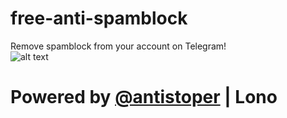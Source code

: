 # free-anti-spamblock
Remove spamblock from your account on Telegram!<br />
![alt text](https://encrypted-tbn0.gstatic.com/images?q=tbn:ANd9GcQQJ7g4w-X8GvpY7mCdDtZ6TALP-5-baifwTA&s)<br />
# Powered by [@antistoper](https://t.me/antistoper) | Lono
